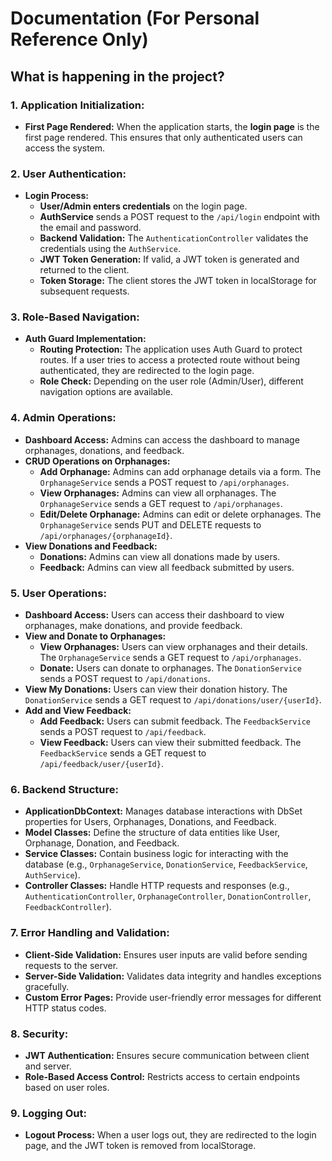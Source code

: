 # Documentation (For Personal Reference Only)

## What is happening in the project?


### **1. Application Initialization:**
- **First Page Rendered:** When the application starts, the **login page** is the first page rendered. This ensures that only authenticated users can access the system.

### **2. User Authentication:**
- **Login Process:**
  - **User/Admin enters credentials** on the login page.
  - **AuthService** sends a POST request to the `/api/login` endpoint with the email and password.
  - **Backend Validation:** The `AuthenticationController` validates the credentials using the `AuthService`.
  - **JWT Token Generation:** If valid, a JWT token is generated and returned to the client.
  - **Token Storage:** The client stores the JWT token in localStorage for subsequent requests.

### **3. Role-Based Navigation:**
- **Auth Guard Implementation:**
  - **Routing Protection:** The application uses Auth Guard to protect routes. If a user tries to access a protected route without being authenticated, they are redirected to the login page.
  - **Role Check:** Depending on the user role (Admin/User), different navigation options are available.

### **4. Admin Operations:**
- **Dashboard Access:** Admins can access the dashboard to manage orphanages, donations, and feedback.
- **CRUD Operations on Orphanages:**
  - **Add Orphanage:** Admins can add orphanage details via a form. The `OrphanageService` sends a POST request to `/api/orphanages`.
  - **View Orphanages:** Admins can view all orphanages. The `OrphanageService` sends a GET request to `/api/orphanages`.
  - **Edit/Delete Orphanage:** Admins can edit or delete orphanages. The `OrphanageService` sends PUT and DELETE requests to `/api/orphanages/{orphanageId}`.
- **View Donations and Feedback:**
  - **Donations:** Admins can view all donations made by users.
  - **Feedback:** Admins can view all feedback submitted by users.

### **5. User Operations:**
- **Dashboard Access:** Users can access their dashboard to view orphanages, make donations, and provide feedback.
- **View and Donate to Orphanages:**
  - **View Orphanages:** Users can view orphanages and their details. The `OrphanageService` sends a GET request to `/api/orphanages`.
  - **Donate:** Users can donate to orphanages. The `DonationService` sends a POST request to `/api/donations`.
- **View My Donations:** Users can view their donation history. The `DonationService` sends a GET request to `/api/donations/user/{userId}`.
- **Add and View Feedback:**
  - **Add Feedback:** Users can submit feedback. The `FeedbackService` sends a POST request to `/api/feedback`.
  - **View Feedback:** Users can view their submitted feedback. The `FeedbackService` sends a GET request to `/api/feedback/user/{userId}`.

### **6. Backend Structure:**
- **ApplicationDbContext:** Manages database interactions with DbSet properties for Users, Orphanages, Donations, and Feedback.
- **Model Classes:** Define the structure of data entities like User, Orphanage, Donation, and Feedback.
- **Service Classes:** Contain business logic for interacting with the database (e.g., `OrphanageService`, `DonationService`, `FeedbackService`, `AuthService`).
- **Controller Classes:** Handle HTTP requests and responses (e.g., `AuthenticationController`, `OrphanageController`, `DonationController`, `FeedbackController`).

### **7. Error Handling and Validation:**
- **Client-Side Validation:** Ensures user inputs are valid before sending requests to the server.
- **Server-Side Validation:** Validates data integrity and handles exceptions gracefully.
- **Custom Error Pages:** Provide user-friendly error messages for different HTTP status codes.

### **8. Security:**
- **JWT Authentication:** Ensures secure communication between client and server.
- **Role-Based Access Control:** Restricts access to certain endpoints based on user roles.

### **9. Logging Out:**
- **Logout Process:** When a user logs out, they are redirected to the login page, and the JWT token is removed from localStorage.
